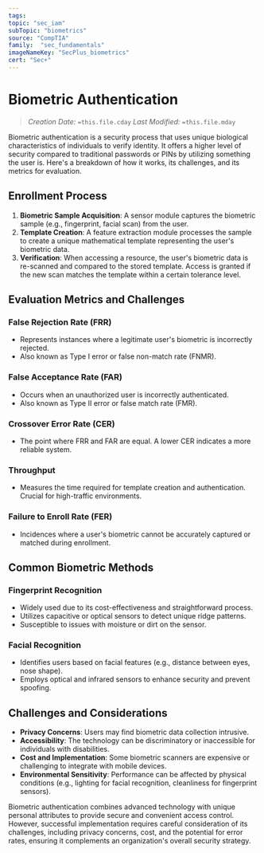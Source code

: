 ```yaml
---
tags:
topic: "sec_iam"
subTopic: "biometrics"
source: "CompTIA"
family:  "sec_fundamentals"
imageNameKey: "SecPlus_biometrics" 
cert: "Sec+"
---
```

# Biometric Authentication
> *Creation Date:* `=this.file.cday`
> *Last Modified:* `=this.file.mday`

Biometric authentication is a security process that uses unique biological characteristics of individuals to verify identity. It offers a higher level of security compared to traditional passwords or PINs by utilizing something the user is. Here's a breakdown of how it works, its challenges, and its metrics for evaluation.

## Enrollment Process

1. **Biometric Sample Acquisition**: A sensor module captures the biometric sample (e.g., fingerprint, facial scan) from the user.
2. **Template Creation**: A feature extraction module processes the sample to create a unique mathematical template representing the user's biometric data.
3. **Verification**: When accessing a resource, the user's biometric data is re-scanned and compared to the stored template. Access is granted if the new scan matches the template within a certain tolerance level.

## Evaluation Metrics and Challenges

### False Rejection Rate (FRR)

- Represents instances where a legitimate user's biometric is incorrectly rejected.
- Also known as Type I error or false non-match rate (FNMR).

### False Acceptance Rate (FAR)

- Occurs when an unauthorized user is incorrectly authenticated.
- Also known as Type II error or false match rate (FMR).

### Crossover Error Rate (CER)

- The point where FRR and FAR are equal. A lower CER indicates a more reliable system.

### Throughput

- Measures the time required for template creation and authentication. Crucial for high-traffic environments.

### Failure to Enroll Rate (FER)

- Incidences where a user's biometric cannot be accurately captured or matched during enrollment.

## Common Biometric Methods

### Fingerprint Recognition

- Widely used due to its cost-effectiveness and straightforward process.
- Utilizes capacitive or optical sensors to detect unique ridge patterns.
- Susceptible to issues with moisture or dirt on the sensor.

### Facial Recognition

- Identifies users based on facial features (e.g., distance between eyes, nose shape).
- Employs optical and infrared sensors to enhance security and prevent spoofing.

## Challenges and Considerations

- **Privacy Concerns**: Users may find biometric data collection intrusive.
- **Accessibility**: The technology can be discriminatory or inaccessible for individuals with disabilities.
- **Cost and Implementation**: Some biometric scanners are expensive or challenging to integrate with mobile devices.
- **Environmental Sensitivity**: Performance can be affected by physical conditions (e.g., lighting for facial recognition, cleanliness for fingerprint sensors).

Biometric authentication combines advanced technology with unique personal attributes to provide secure and convenient access control. However, successful implementation requires careful consideration of its challenges, including privacy concerns, cost, and the potential for error rates, ensuring it complements an organization's overall security strategy.
